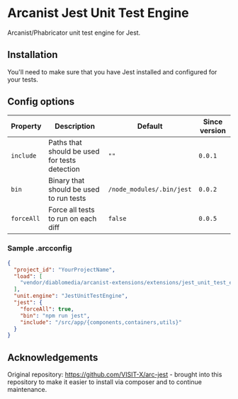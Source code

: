 # Arcanist Jest Unit Test Engine

Arcanist/Phabricator unit test engine for Jest.

## Installation

You'll need to make sure that you have Jest installed and configured for your tests.

## Config options

| Property   | Description                                   | Default                   | Since version |
| ---------- | --------------------------------------------- | ------------------------- | ------------- |
| `include`  | Paths that should be used for tests detection | `""`                      | `0.0.1`       |
| `bin`      | Binary that should be used to run tests       | `/node_modules/.bin/jest` | `0.0.2`       |
| `forceAll` | Force all tests to run on each diff           | `false`                   | `0.0.5`       |

### Sample .arcconfig

```json
{
  "project_id": "YourProjectName",
  "load": [
    "vendor/diablomedia/arcanist-extensions/extensions/jest_unit_test_engine"
  ],
  "unit.engine": "JestUnitTestEngine",
  "jest": {
    "forceAll": true,
    "bin": "npm run jest",
    "include": "/src/app/{components,containers,utils}"
  }
}
```

## Acknowledgements

Original repository: https://github.com/VISIT-X/arc-jest - brought into this repository to make it easier to install via composer and to continue maintenance.
